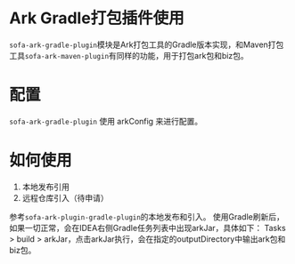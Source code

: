 # Ark Gradle打包插件使用
`sofa-ark-gradle-plugin`模块是Ark打包工具的Gradle版本实现，和Maven打包工具`sofa-ark-maven-plugin`有同样的功能，用于打包ark包和biz包。
# 配置
`sofa-ark-gradle-plugin` 使用 arkConfig 来进行配置。

# 如何使用
1. 本地发布引用
2. 远程仓库引入（待申请）

参考`sofa-ark-plugin-gradle-plugin`的本地发布和引入。
使用Gradle刷新后，如果一切正常，会在IDEA右侧Gradle任务列表中出现arkJar，具体如下： Tasks > build > arkJar，点击arkJar执行，会在指定的outputDirectory中输出ark包和biz包。